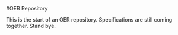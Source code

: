 #OER Repository

This is the start of an OER repository. Specifications are still coming together. Stand bye.